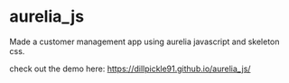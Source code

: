 # aurelia_js
Made a customer management app using aurelia javascript and skeleton css. 

check out the demo here: https://dillpickle91.github.io/aurelia_js/
